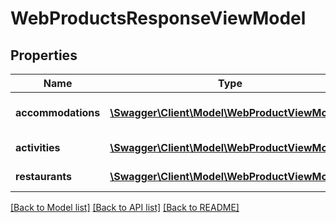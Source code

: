 # WebProductsResponseViewModel

## Properties
Name | Type | Description | Notes
------------ | ------------- | ------------- | -------------
**accommodations** | [**\Swagger\Client\Model\WebProductViewModel[]**](WebProductViewModel.md) | Gets or sets accommodations list. | [optional] 
**activities** | [**\Swagger\Client\Model\WebProductViewModel[]**](WebProductViewModel.md) | Gets or sets activities list. | [optional] 
**restaurants** | [**\Swagger\Client\Model\WebProductViewModel[]**](WebProductViewModel.md) | Gets or sets restaurants list. | [optional] 

[[Back to Model list]](../../README.md#documentation-for-models) [[Back to API list]](../../README.md#documentation-for-api-endpoints) [[Back to README]](../../README.md)

